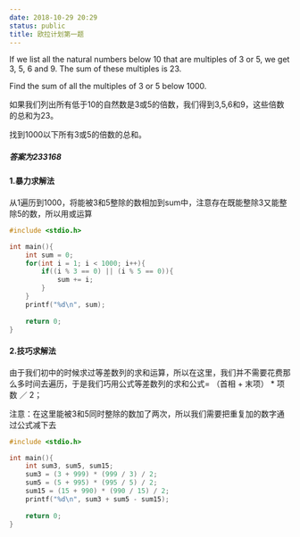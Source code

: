 ```yaml
---
date: 2018-10-29 20:29
status: public
title: 欧拉计划第一题
---
```


If we list all the natural numbers below 10 that are multiples of 3 or 5, we get 3, 5, 6 and 9. The sum of these multiples is 23.

Find the sum of all the multiples of 3 or 5 below 1000.

如果我们列出所有低于10的自然数是3或5的倍数，我们得到3,5,6和9，这些倍数的总和为23。

找到1000以下所有3或5的倍数的总和。

##### 答案为233168

#### 1.暴力求解法

从1遍历到1000，将能被3和5整除的数相加到sum中，注意存在既能整除3又能整除5的数，所以用或运算

```C
#include <stdio.h>

int main(){
    int sum = 0;
    for(int i = 1; i < 1000; i++){
        if((i % 3 == 0) || (i % 5 == 0)){
            sum += i;
        }
    }
    printf("%d\n", sum);
    
    return 0;
}
```

#### 2.技巧求解法

由于我们初中的时候求过等差数列的求和运算，所以在这里，我们并不需要花费那么多时间去遍历，于是我们巧用公式等差数列的求和公式= （首相 + 末项） * 项数 ／ 2；

注意：在这里能被3和5同时整除的数加了两次，所以我们需要把重复加的数字通过公式减下去

```C
#include <stdio.h>

int main(){
	int sum3, sum5, sum15;
	sum3 = (3 + 999) * (999 / 3) / 2;
	sum5 = (5 + 995) * (995 / 5) / 2;
	sum15 = (15 + 990) * (990 / 15) / 2;
	printf("%d\n", sum3 + sum5 - sum15);
    
    return 0;
}
```
